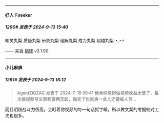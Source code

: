 ﻿
*****

####  好人卡seeker  
##### 1290#       发表于 2024-9-13 15:40

嘲笑丸梨
质疑丸梨
研究丸梨
理解丸梨
成为丸梨
超越丸梨 ◔.̮◔✧

—— 来自 [鹅球](https://www.pgyer.com/GcUxKd4w) v3.1.90


*****

####  小儿麻痹  
##### 1291#       发表于 2024-9-13 16:12

<blockquote>AgentZiGZAG 发表于 2024-7-19 09:41
他单纯觉得做视频收益太低了，每次做视频写文案都要两天起，做完了也就爽一会儿还要被人骂 ...</blockquote>
而且明粉战斗力很高，会盯着你视频的每一句话抠字眼。所以做文案的考据校对工夫也很多。

